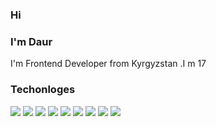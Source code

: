 ### Hi 

###                                            I'm Daur
I'm Frontend Developer from Kyrgyzstan .I m 17  


###                                            Techonloges

<img src="https://img.shields.io/badge/HTML5-E34F26?style=for-the-badge&logo=HTML5&logoColor=black"/> 
<img src="https://img.shields.io/badge/CSS3-1572B6?style=for-the-badge&logo=CSS3&logoColor=black"/> 
<img src="https://img.shields.io/badge/Javascript-F7DF1E?style=for-the-badge&logo=Javascript&logoColor=black"/> 
<img src="https://img.shields.io/badge/JSON-ffc800?style=for-the-badge&logo=JSON&logoColor=black"/> 
<img src="https://img.shields.io/badge/Figma-F24E1E?style=for-the-badge&logo=Figma&logoColor=black"/>
<img src="https://img.shields.io/badge/Sass-rgb(255, 233, 255)?style=for-the-badge&logo=Sass&logoColor=pink"/> 
<img src="https://img.shields.io/badge/React-000000?style=for-the-badge&logo=React&logoColor=blue"/> 
<img src="https://img.shields.io/badge/Bootstrap-712cf9?style=for-the-badge&logo=Bootstrap&logoColor=FFFFFF"/> 
<img src="https://img.shields.io/badge/Git-000000?style=for-the-badge&logo=Git&logoColor=FFFFFF"/> 
